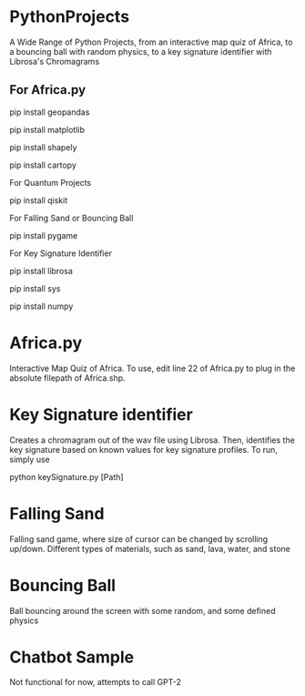 # PythonProjects
A Wide Range of Python Projects, from an interactive map quiz of Africa, to a bouncing ball with random physics, to a key signature identifier with Librosa's Chromagrams


## For Africa.py

pip install geopandas

pip install matplotlib

pip install shapely

pip install cartopy



For Quantum Projects

pip install qiskit


For Falling Sand or Bouncing Ball

pip install pygame


For Key Signature Identifier

pip install librosa

pip install sys

pip install numpy



# Africa.py

Interactive Map Quiz of Africa. To use, edit line 22 of Africa.py to plug in the absolute filepath of Africa.shp. 

# Key Signature identifier

Creates a chromagram out of the wav file using Librosa. Then, identifies the key signature based on known values for key signature profiles.
To run, simply use

python keySignature.py [Path]

# Falling Sand

Falling sand game, where size of cursor can be changed by scrolling up/down. Different types of materials, such as sand, lava, water, and stone

# Bouncing Ball

Ball bouncing around the screen with some random, and some defined physics

# Chatbot Sample

Not functional for now, attempts to call GPT-2
